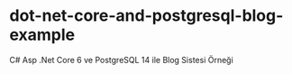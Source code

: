 # dot-net-core-and-postgresql-blog-example
C# Asp .Net Core 6 ve PostgreSQL 14 ile Blog Sistesi Örneği
